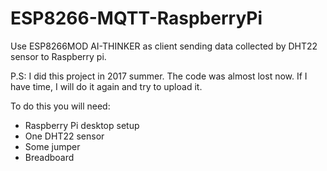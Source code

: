 # ESP8266-MQTT-RaspberryPi
Use ESP8266MOD AI-THINKER as client sending data collected by DHT22 sensor to Raspberry pi.

P.S: I did this project in 2017 summer. The code was almost lost now. If I have time, I will do it again and try to upload it.

To do this you will need:
* Raspberry Pi desktop setup
* One DHT22 sensor
* Some jumper
* Breadboard
